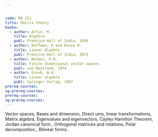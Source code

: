 ```yaml
---


code: MA 211
title: Matrix theory
books:
  - author: Artin, M.
    title: Algebra
    publ: Prentice-Hall of India, 1994
  - author: Hoffman, K and Kunze R.
    title: Linear Algebra
    publ: Prentice-Hall of India, 1972
  - author: Halmos, P.R.
    title: Finite dimensional vector spaces
    publ: van Nostrand, 1974 
  - author: Greub, W.H.
    title: Linear algebra
    publ: Springer-Verlag, 1967
prereq-courses: 
ug-prereq-courses: 
prereq-courses: 
ug-prereq-courses: 
---
```




Vector spaces, Bases and dimension, Direct ums, linear transformations, Matrix
algebra, Eigenvalues and eigenvectors, Cayley Hamilton Theorem, Jordan
canonical form., Orthogonal matrices and rotations, Polar decomposition.,
Bilinear forms.
